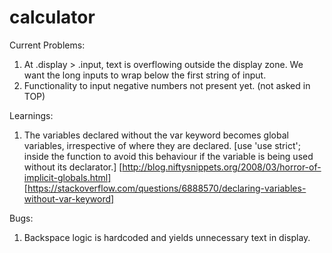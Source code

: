 # calculator

Current Problems:
1. At .display > .input, text is overflowing outside the display zone. We want the long inputs to wrap below the first string of input.
2. Functionality to input negative numbers not present yet. (not asked in TOP)

Learnings:
1. The variables declared without the var keyword becomes global variables, irrespective of where they are declared. [use 'use strict'; inside the function to avoid this behaviour if the variable is being used without its declarator.] [http://blog.niftysnippets.org/2008/03/horror-of-implicit-globals.html] [https://stackoverflow.com/questions/6888570/declaring-variables-without-var-keyword]

Bugs:
1. Backspace logic is hardcoded and yields unnecessary text in display.